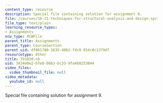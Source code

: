 ```yaml
---
content_type: resource
description: Special file containing solution for assignment 9.
file: /courses/16-21-techniques-for-structural-analysis-and-design-spring-2005/3434e0e2b7e896636c339fa468253844_T91820.nb
file_type: text/plain
learning_resource_types:
- Assignments
ocw_type: OCWFile
parent_title: Assignments
parent_type: CourseSection
parent_uid: df061780-1635-40b2-fdc8-954c8c1379d7
resourcetype: Other
title: T91820.nb
uid: 3434e0e2-b7e8-9663-6c33-9fa468253844
video_files:
  video_thumbnail_file: null
video_metadata:
  youtube_id: null
---
```

Special file containing solution for assignment 9.

